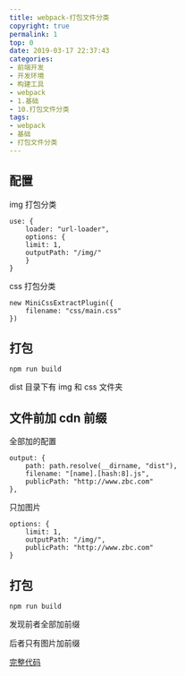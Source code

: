 ```yaml
---
title: webpack-打包文件分类
copyright: true
permalink: 1
top: 0
date: 2019-03-17 22:37:43
categories:
- 前端开发
- 开发环境
- 构建工具
- webpack
- 1.基础
- 10.打包文件分类
tags:
- webpack
- 基础
- 打包文件分类
---
```


## 配置

img 打包分类

```
use: {
    loader: "url-loader",
    options: {
    limit: 1,
    outputPath: "/img/"
    }
}
```

css 打包分类

```
new MiniCssExtractPlugin({
    filename: "css/main.css"
})
```

## 打包

```
npm run build
```

dist 目录下有 img 和 css 文件夹

## 文件前加 cdn 前缀

全部加的配置

```
output: {
    path: path.resolve(__dirname, "dist"),
    filename: "[name].[hash:8].js",
    publicPath: "http://www.zbc.com"
},
```

只加图片

```
options: {
    limit: 1,
    outputPath: "/img/",
    publicPath: "http://www.zbc.com"
}
```

## 打包

```
npm run build
```

发现前者全部加前缀

后者只有图片加前缀

[完整代码](https://github.com/zhoubichuan/frontend-note/tree/master/3.dev/3.scaffolding/1.webpack/1.base/10.classify)
